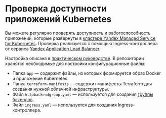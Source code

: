 # Проверка доступности приложений Kubernetes

Вы можете регулярно проверять доступность и работоспособность приложений, которые развернуты в [кластере Yandex Managed Service for Kubernetes](https://yandex.cloud/ru/docs/managed-kubernetes/concepts/#kubernetes-cluster). Проверка реализуется с помощью Ingress-контроллера от сервиса [Yandex Application Load Balancer](https://yandex.cloud/ru/docs/application-load-balancer/concepts/).

Настройка описана в [практическом руководстве](https://yandex.cloud/ru/docs/managed-kubernetes/tutorials/custom-health-checks). В репозитории хранятся необходимые для настройки конфигурационные файлы:

* Папка `app` — содержит файлы, из которых формируется образ Docker и приложение Kubernetes.
* Папка `terraform-manifests` — содержит манифесты Terraform для создания нужной облачной инфраструктуры.
* Файл `httpbackendgroup.yaml` — используется для создания [группы бэкендов](https://yandex.cloud/ru/docs/application-load-balancer/concepts/backend-group).
* Файл `ingress.yaml` — используется для создания Ingress-контроллера.

